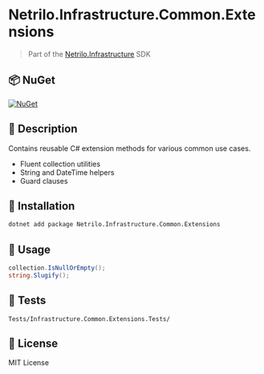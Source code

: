 # Netrilo.Infrastructure.Common.Extensions

> Part of the [Netrilo.Infrastructure](https://github.com/raminesfahani/Netrilo_Infrastructure) SDK

## 📦 NuGet

[![NuGet](https://img.shields.io/nuget/v/Netrilo.Infrastructure.Common.Extensions)](https://www.nuget.org/packages/Netrilo.Infrastructure.Common.Extensions)

## 📖 Description

Contains reusable C# extension methods for various common use cases.

- Fluent collection utilities
- String and DateTime helpers
- Guard clauses

## 🚀 Installation

```bash
dotnet add package Netrilo.Infrastructure.Common.Extensions
```

## 🧩 Usage

```csharp
collection.IsNullOrEmpty();
string.Slugify();
```

## 🧪 Tests

```
Tests/Infrastructure.Common.Extensions.Tests/
```

## 📄 License

MIT License
